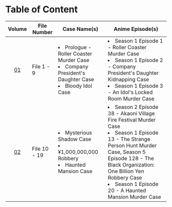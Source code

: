 # Table of Content

| Volume | File Number | Case Name(s) | Anime Episode(s) |
| :---: | --- | --- | --- |
| [01](https://github.com/chyneyee/ReadingJournal/blob/main/Manga/Detective_Conan/Volume_01.md) | File 1 - 9 | <li>Prologue - Roller Coaster Murder Case<br><li>Company President's Daughter Case<br><li>Bloody Idol Case | <li>Season 1 Episode 1 - Roller Coaster Murder Case<br><li>Season 1 Episode 2 - Company President's Daughter Kidnapping Case<br><li>Season 1 Episode 3 - An Idol's Locked Room Murder Case |
| [02](https://github.com/chyneyee/ReadingJournal/blob/main/Manga/Detective_Conan/Volume_02.md) | File 10 - 19 | <li>Mysterious Shadow Case<br><li>¥1,000,000,000 Robbery<br><li>Haunted Mansion Case | <li>Season 2 Episode 38 - Akaoni Village Fire Festival Murder Case<br><li>Season 1 Episode 13 - The Strange Person Hunt Murder Case, Season 5 Episode 128 - The Black Organization: One Billion Yen Robbery Case<br><li>Season 1 Episode 20 - A Haunted Mansion Murder Case |

